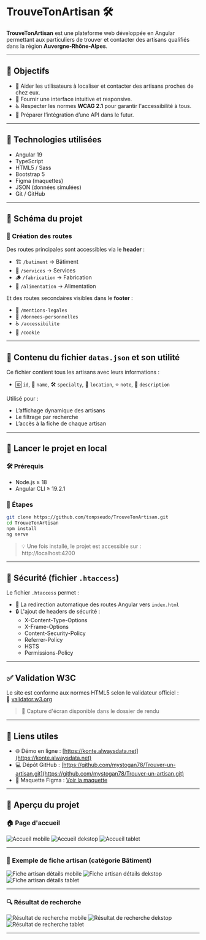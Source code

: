 
# TrouveTonArtisan 🛠️

**TrouveTonArtisan** est une plateforme web développée en Angular permettant aux particuliers de trouver et contacter des artisans qualifiés dans la région **Auvergne-Rhône-Alpes**.

---

## 📌 Objectifs

- 🎯 Aider les utilisateurs à localiser et contacter des artisans proches de chez eux.
- 🧭 Fournir une interface intuitive et responsive.
- ♿ Respecter les normes **WCAG 2.1** pour garantir l'accessibilité à tous.
- 🔌 Préparer l’intégration d’une API dans le futur.

---

## 🔧 Technologies utilisées

- Angular 19
- TypeScript
- HTML5 / Sass
- Bootstrap 5
- Figma (maquettes)
- JSON (données simulées)
- Git / GitHub

---

## 🧩 Schéma du projet

### 🔹 Création des routes

Des routes principales sont accessibles via le **header** :

- 🏗️ `/batiment` → Bâtiment  
- 🧰 `/services` → Services  
- 🪵 `/fabrication` → Fabrication  
- 🍞 `/alimentation` → Alimentation  

Et des routes secondaires visibles dans le **footer** :

- 📄 `/mentions-legales`  
- 🔐 `/donnees-personnelles`  
- ♿ `/accessibilite`  
- 🍪 `/cookie`

---

## 📁 Contenu du fichier `datas.json` et son utilité

Ce fichier contient tous les artisans avec leurs informations :  
- 🆔 `id`, 👤 `name`, 🛠️ `specialty`, 📍 `location`, ⭐ `note`, 📝 `description`

Utilisé pour :
- L’affichage dynamique des artisans
- Le filtrage par recherche
- L’accès à la fiche de chaque artisan

---

## 🚀 Lancer le projet en local

### 🛠️ Prérequis

- Node.js ≥ 18  
- Angular CLI ≥ 19.2.1

### 🔄 Étapes

```bash
git clone https://github.com/tonpseudo/TrouveTonArtisan.git
cd TrouveTonArtisan
npm install
ng serve
```

> 💡 Une fois installé, le projet est accessible sur :  
> http://localhost:4200

---

## 🔐 Sécurité (fichier `.htaccess`)

Le fichier `.htaccess` permet :

- 🔁 La redirection automatique des routes Angular vers `index.html`
- 🔒 L'ajout de headers de sécurité :
  - X-Content-Type-Options
  - X-Frame-Options
  - Content-Security-Policy
  - Referrer-Policy
  - HSTS
  - Permissions-Policy

---

## ✅ Validation W3C

Le site est conforme aux normes HTML5 selon le validateur officiel :  
🔗 [validator.w3.org](https://validator.w3.org)

> 📸 Capture d'écran disponible dans le dossier de rendu

---

## 🔗 Liens utiles

- 🌐 Démo en ligne : [https://konte.alwaysdata.net](https://konte.alwaysdata.net)
- 💻 Dépôt GitHub : [https://github.com/mystogan78/Trouver-un-artisan.git](https://github.com/mystogan78/Trouver-un-artisan.git)
- 🎨 Maquette Figma : [Voir la maquette](https://www.figma.com/design/yjAKTJOcXKVwqREARwBSoC/trouve-ton--artisan?node-id=12-109)
---

## 📸 Aperçu du projet

### 🏠 Page d'accueil

![Accueil mobile](screenshots/Accueil-mobile.png)
![Accueil dekstop](screenshots/Accueil-desktop.png)
![Accueil tablet](screenshots/Accueil-tablet.png)

---

### 🧱 Exemple de fiche artisan (catégorie Bâtiment)

![Fiche artisan détails mobile](screenshots/Artisan-details-mobile.png)
![Fiche artisan détails dekstop](screenshots/Artisan-details-dekstop.png)
![Fiche artisan détails tablet](screenshots/Artisan-details-tablet.png)

---

### 🔍 Résultat de recherche

![Résultat de recherche mobile](screenshots/Artisan-recherche-mobile.png)
![Résultat de recherche dekstop](screenshots/Artisan-recherche-dekstop.png)
![Résultat de recherche tablet](screenshots/Artisan-recherche-tablet.png)

---


